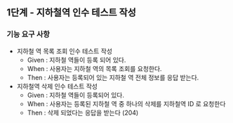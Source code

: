## 1단계 - 지하철역 인수 테스트 작성

### 기능 요구 사항

* 지하철 역 목록 조회 인수 테스트 작성
  * Given : 지하철 역들이 등록 되어 있다.
  * When : 사용자는 지하철 역의 목록 조회를 요청한다.
  * Then : 사용자는 등록되어 있는 지하철 역 전체 정보를 응답 받는다.
* 지하철역 삭제 인수 테스트 작성
  * Given : 지하철 역들이 등록되어 있다.
  * When : 사용자는 등록된 지하철 역 중 하나의 삭제를 지하철역 ID 로 요청한다
  * Then : 삭제 되었다는 응답을 받는다 (204)